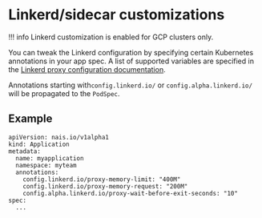 # Linkerd/sidecar customizations

!!! info
    Linkerd customization is enabled for GCP clusters only.

You can tweak the Linkerd configuration by specifying certain Kubernetes annotations in your app spec.
A list of supported variables are specified in the
[Linkerd proxy configuration documentation](https://linkerd.io/2.11/reference/proxy-configuration/).

Annotations starting with`config.linkerd.io/` or `config.alpha.linkerd.io/` will be propagated to the `PodSpec`. 

## Example

```
apiVersion: nais.io/v1alpha1
kind: Application
metadata:
  name: myapplication
  namespace: myteam
  annotations:
    config.linkerd.io/proxy-memory-limit: "400M"
    config.linkerd.io/proxy-memory-request: "200M"
    config.alpha.linkerd.io/proxy-wait-before-exit-seconds: "10"
spec:
  ...
```
